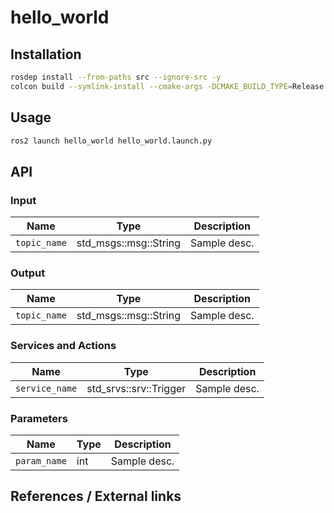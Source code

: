 # hello_world
<!-- Required -->
<!-- Package description -->

## Installation
<!-- Required -->
<!-- Things to consider:
    - How to build package? 
    - Are there any other 3rd party dependencies required? -->

```bash
rosdep install --from-paths src --ignore-src -y
colcon build --symlink-install --cmake-args -DCMAKE_BUILD_TYPE=Release -DCMAKE_EXPORT_COMPILE_COMMANDS=On --packages-up-to hello_world
```

## Usage
<!-- Required -->
<!-- Things to consider:
    - Launching package. 
    - Exposed API (example service/action call. -->

```bash
ros2 launch hello_world hello_world.launch.py
```

## API
<!-- Required -->
<!-- Things to consider:
    - How do you use the package / API? -->

### Input

| Name         | Type                  | Description  |
| ------------ | --------------------- | ------------ |
| `topic_name` | std_msgs::msg::String | Sample desc. |

### Output

| Name         | Type                  | Description  |
| ------------ | --------------------- | ------------ |
| `topic_name` | std_msgs::msg::String | Sample desc. |

### Services and Actions

| Name           | Type                   | Description  |
| -------------- | ---------------------- | ------------ |
| `service_name` | std_srvs::srv::Trigger | Sample desc. |

### Parameters

| Name         | Type | Description  |
| ------------ | ---- | ------------ |
| `param_name` | int  | Sample desc. |


## References / External links
<!-- Optional -->
